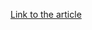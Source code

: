 [Link to the article](https://www.secureworks.com/blog/cybercriminals-increasingly-trying-to-ensnare-the-big-financial-fish)
